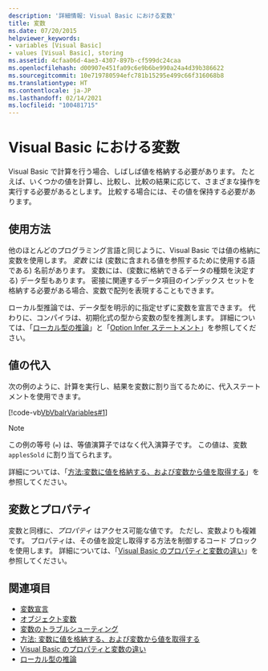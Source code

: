 ```yaml
---
description: '詳細情報: Visual Basic における変数'
title: 変数
ms.date: 07/20/2015
helpviewer_keywords:
- variables [Visual Basic]
- values [Visual Basic], storing
ms.assetid: 4cfaa06d-4ae3-4307-897b-cf599dc24caa
ms.openlocfilehash: d00907e451fa09c6e9b6be990a24a4d39b386622
ms.sourcegitcommit: 10e719780594efc781b15295e499c66f316068b8
ms.translationtype: HT
ms.contentlocale: ja-JP
ms.lasthandoff: 02/14/2021
ms.locfileid: "100481715"
---
```

# <a name="variables-in-visual-basic"></a>Visual Basic における変数

Visual Basic で計算を行う場合、しばしば値を格納する必要があります。 たとえば、いくつかの値を計算し、比較し、比較の結果に応じて、さまざまな操作を実行する必要があるとします。 比較する場合には、その値を保持する必要があります。  
  
## <a name="usage"></a>使用方法  

 他のほとんどのプログラミング言語と同じように、Visual Basic では値の格納に変数を使用します。 *変数* には (変数に含まれる値を参照するために使用する語である) 名前があります。 変数には、(変数に格納できるデータの種類を決定する) データ型もあります。 密接に関連するデータ項目のインデックス セットを格納する必要がある場合、変数で配列を表現することもできます。  
  
 ローカル型推論では、データ型を明示的に指定せずに変数を宣言できます。 代わりに、コンパイラは、初期化式の型から変数の型を推測します。 詳細については、「[ローカル型の推論](local-type-inference.md)」と「[Option Infer ステートメント](../../../language-reference/statements/option-infer-statement.md)」を参照してください。  
  
## <a name="assigning-values"></a>値の代入  

 次の例のように、計算を実行し、結果を変数に割り当てるために、代入ステートメントを使用できます。  
  
 [!code-vb[VbVbalrVariables#1](~/samples/snippets/visualbasic/VS_Snippets_VBCSharp/VbVbalrVariables/VB/Class1.vb#1)]  
  
> [!NOTE]
> この例の等号 (`=`) は、等値演算子ではなく代入演算子です。 この値は、変数 `applesSold` に割り当てられます。  
  
 詳細については、「[方法:変数に値を格納する、および変数から値を取得する](how-to-move-data-into-and-out-of-a-variable.md)」を参照してください。  
  
## <a name="variables-and-properties"></a>変数とプロパティ  

 変数と同様に、*プロパティ* はアクセス可能な値です。 ただし、変数よりも複雑です。 プロパティは、その値を設定し取得する方法を制御するコード ブロックを使用します。 詳細については、「[Visual Basic のプロパティと変数の違い](../procedures/differences-between-properties-and-variables.md)」を参照してください。  
  
## <a name="see-also"></a>関連項目

- [変数宣言](variable-declaration.md)
- [オブジェクト変数](object-variables.md)
- [変数のトラブルシューティング](troubleshooting-variables.md)
- [方法: 変数に値を格納する、および変数から値を取得する](how-to-move-data-into-and-out-of-a-variable.md)
- [Visual Basic のプロパティと変数の違い](../procedures/differences-between-properties-and-variables.md)
- [ローカル型の推論](local-type-inference.md)
